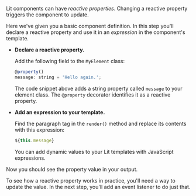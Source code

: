 Lit components can have _reactive properties_. Changing a reactive property triggers the component to update.

Here we've given you a basic component definition. In this step you'll declare a reactive property and use it in an _expression_ in the component's template.

*   **Declare a reactive property.**

    Add the following field to the `MyElement` class:

    ```js
    @property()
    message: string = 'Hello again.';
    ```

    The code snippet above adds a string property called `message` to your element class. The `@property` decorator identifies it as a reactive property.

*   **Add an expression to your template.**

    Find the paragraph tag in the `render()` method and replace its contents with this expression:

    ```js
    ${this.message}
    ````

    You can add dynamic values to your Lit templates with JavaScript expressions.

Now you should see the property value in your output.

To see how a reactive property works in practice, you'll need a way to update the value. In the next step, you'll add an event listener to do just that.
